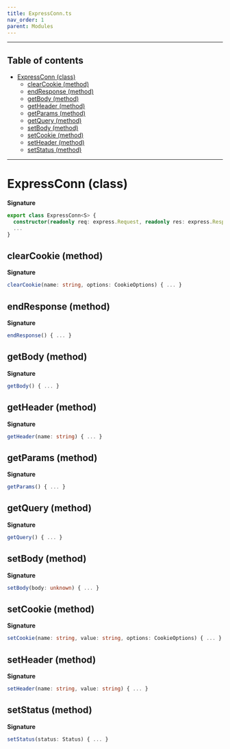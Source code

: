 ```yaml
---
title: ExpressConn.ts
nav_order: 1
parent: Modules
---
```


---

<h2 class="text-delta">Table of contents</h2>

- [ExpressConn (class)](#expressconn-class)
  - [clearCookie (method)](#clearcookie-method)
  - [endResponse (method)](#endresponse-method)
  - [getBody (method)](#getbody-method)
  - [getHeader (method)](#getheader-method)
  - [getParams (method)](#getparams-method)
  - [getQuery (method)](#getquery-method)
  - [setBody (method)](#setbody-method)
  - [setCookie (method)](#setcookie-method)
  - [setHeader (method)](#setheader-method)
  - [setStatus (method)](#setstatus-method)

---

# ExpressConn (class)

**Signature**

```ts
export class ExpressConn<S> {
  constructor(readonly req: express.Request, readonly res: express.Response) { ... }
  ...
}
```

## clearCookie (method)

**Signature**

```ts
clearCookie(name: string, options: CookieOptions) { ... }
```

## endResponse (method)

**Signature**

```ts
endResponse() { ... }
```

## getBody (method)

**Signature**

```ts
getBody() { ... }
```

## getHeader (method)

**Signature**

```ts
getHeader(name: string) { ... }
```

## getParams (method)

**Signature**

```ts
getParams() { ... }
```

## getQuery (method)

**Signature**

```ts
getQuery() { ... }
```

## setBody (method)

**Signature**

```ts
setBody(body: unknown) { ... }
```

## setCookie (method)

**Signature**

```ts
setCookie(name: string, value: string, options: CookieOptions) { ... }
```

## setHeader (method)

**Signature**

```ts
setHeader(name: string, value: string) { ... }
```

## setStatus (method)

**Signature**

```ts
setStatus(status: Status) { ... }
```
